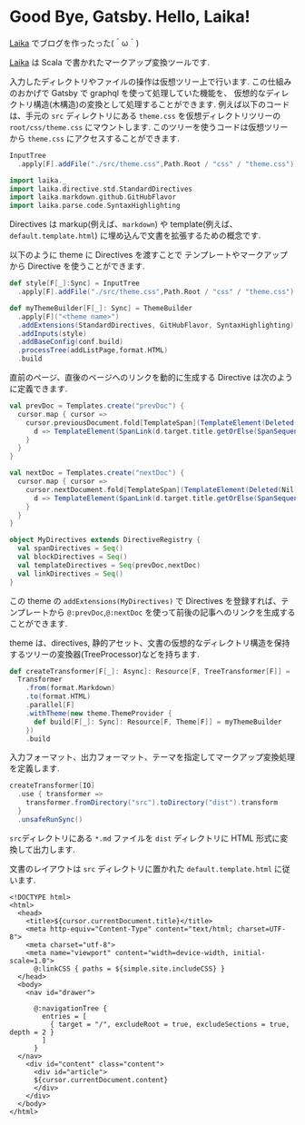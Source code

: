 # Good Bye, Gatsby. Hello, Laika!

[Laika](http://planet42.github.io/Laika/) でブログを作ったった(＾ω＾)

[Laika](http://planet42.github.io/Laika/) は Scala で書かれたマークアップ変換ツールです.

入力したディレクトリやファイルの操作は仮想ツリー上で行います. この仕組みのおかげで Gatsby で graphql を使って処理していた機能を、
仮想的なディレクトリ構造(木構造)の変換として処理することができます.
例えば以下のコードは、手元の `src` ディレクトリにある `theme.css` を仮想ディレクトリツリーの `root/css/theme.css` にマウントします.
このツリーを使うコードは仮想ツリーから `theme.css` にアクセスすることができます.
```scala
InputTree
  .apply[F].addFile("./src/theme.css",Path.Root / "css" / "theme.css")
```



```scala
import laika._
import laika.directive.std.StandardDirectives
import laika.markdown.github.GitHubFlavor
import laika.parse.code.SyntaxHighlighting
```
Directives は markup(例えば、`markdown`) や template(例えば、`default.template.html`)
に埋め込んで文書を拡張するための概念です.

以下のように theme に Directives を渡すことで テンプレートやマークアップから Directive を使うことができます.

```scala
def style[F[_]:Sync] = InputTree
  .apply[F].addFile("./src/theme.css",Path.Root / "css" / "theme.css")

def myThemeBuilder[F[_]: Sync] = ThemeBuilder
  .apply[F]("<theme name>")
  .addExtensions(StandardDirectives, GitHubFlavor, SyntaxHighlighting)
  .addInputs(style)
  .addBaseConfig(conf.build)
  .processTree(addListPage,format.HTML)
  .build
```

直前のページ、直後のページへのリンクを動的に生成する Directive は次のように定義できます.

```scala
val prevDoc = Templates.create("prevDoc") {
  cursor.map { cursor =>
    cursor.previousDocument.fold[TemplateSpan](TemplateElement(Deleted(Nil))) {
      d => TemplateElement(SpanLink(d.target.title.getOrElse(SpanSequence(Text(d.path.toString)+:Nil)) +:Nil,InternalTarget(laika.ast.PathBase.parse(d.path.toString))))
    }
  }
}

val nextDoc = Templates.create("nextDoc") {
  cursor.map { cursor =>
    cursor.nextDocument.fold[TemplateSpan](TemplateElement(Deleted(Nil))) {
      d => TemplateElement(SpanLink(d.target.title.getOrElse(SpanSequence(Text(d.path.toString)+:Nil)) +:Nil,InternalTarget(laika.ast.PathBase.parse(d.path.toString))))
    }
  }
}

object MyDirectives extends DirectiveRegistry {
  val spanDirectives = Seq()
  val blockDirectives = Seq()
  val templateDirectives = Seq(prevDoc,nextDoc)
  val linkDirectives = Seq()
}

```

この theme の `addExtensions(MyDirectives)` で Directives を登録すれば、テンプレートから `@:prevDoc`,`@:nextDoc` を使って前後の記事へのリンクを生成することができます.


theme は、directives, 静的アセット、文書の仮想的なディレクトリ構造を保持するツリーの変換器(TreeProcessor)などを持ちます.


```scala
def createTransformer[F[_]: Async]: Resource[F, TreeTransformer[F]] =
  Transformer
    .from(format.Markdown)
    .to(format.HTML)
    .parallel[F]
    .withTheme(new theme.ThemeProvider {
      def build[F[_]: Sync]: Resource[F, Theme[F]] = myThemeBuilder
    })
    .build
```

入力フォーマット、出力フォーマット、テーマを指定してマークアップ変換処理を定義します.

```scala
createTransformer[IO]
  .use { transformer =>
    transformer.fromDirectory("src").toDirectory("dist").transform
  }
  .unsafeRunSync()
```

`src`ディレクトリにある `*.md` ファイルを `dist` ディレクトリに HTML 形式に変換して出力します.

文書のレイアウトは `src` ディレクトリに置かれた `default.template.html` に従います.

```laika-html
<!DOCTYPE html>
<html>
  <head>
    <title>${cursor.currentDocument.title}</title>
    <meta http-equiv="Content-Type" content="text/html; charset=UTF-8">
    <meta charset="utf-8">
    <meta name="viewport" content="width=device-width, initial-scale=1.0">
      @:linkCSS { paths = ${simple.site.includeCSS} }
  </head>
  <body>
    <nav id="drawer">
      
      @:navigationTree {
        entries = [ 
          { target = "/", excludeRoot = true, excludeSections = true, depth = 2 } 
        ]
      }
  </nav>
    <div id="content" class="content">
      <div id="article">
      ${cursor.currentDocument.content}
      </div>
    </div>
  </body>
</html>


```
